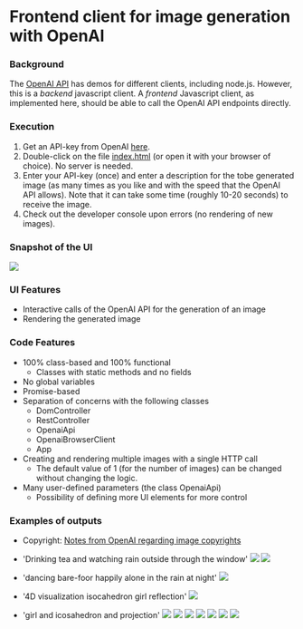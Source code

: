# Frontend client for image generation with OpenAI 

### Background
The [OpenAI API](https://platform.openai.com/docs/api-reference/making-requests) has demos for different clients, including node.js. However, this is a <i>backend</i> javascript client.
A <i>frontend</i> Javascript client, as implemented here, should be able to call the OpenAI API endpoints directly.

### Execution
1. Get an API-key from OpenAI [here](https://platform.openai.com/api-keys).
2. Double-click on the file [index.html](./openai-client.html) (or open it with your browser of choice). No server is needed.
3. Enter your API-key (once) and enter a description for the tobe generated image (as many times as you like and with the speed that the OpenAI API allows). Note that it can take some time (roughly 10-20 seconds) to receive the image.
4. Check out the developer console upon errors (no rendering of new images).

### Snapshot of the UI
  ![](./assets/UI.png)

### UI Features
- Interactive calls of the OpenAI API for the generation of an image
- Rendering the generated image

### Code Features
- 100% class-based and 100% functional
  - Classes with static methods and no fields
- No global variables
- Promise-based
- Separation of concerns with the following classes
  - DomController
  - RestController
  - OpenaiApi
  - OpenaiBrowserClient
  - App
- Creating and rendering multiple images with a single HTTP call
  - The default value of 1 (for the number of images) can be changed without changing the logic.
- Many user-defined parameters (the class OpenaiApi)
  - Possibility of defining more UI elements for more control

### Examples of outputs
- Copyright: [Notes from OpenAI regarding image copyrights](https://help.openai.com/en/articles/6425277-can-i-sell-images-i-create-with-dall-e)

- 'Drinking tea and watching rain outside through the window'
![](./assets/Drinking%20tea%20and%20watching%20rain%20outside%20through%20the%20window%20-%201.png)
![](./assets/Drinking%20tea%20and%20watching%20rain%20outside%20through%20the%20window%20-%202.png)

- 'dancing bare-foor happily alone in the rain at night'
![](./assets/dancing%20bare-foor%20happily%20alone%20in%20the%20rain%20at%20night%20-%201.png)

- '4D visualization isocahedron girl  reflection'
![](./assets/4D%20visualization%20isocahedron%20girl%20%20reflection.png)


- 'girl and icosahedron and projection'
![](./assets/girl%20and%20icosahedron%20and%20projection%20-%201.png)
![](./assets/girl%20and%20icosahedron%20and%20projection%20-%202.png)
![](./assets/girl%20and%20icosahedron%20and%20projection%20-%203.png)
![](./assets/girl%20and%20icosahedron%20and%20projection%20-%204.png)
![](./assets/girl%20and%20icosahedron%20and%20projection%20-%205.png)
![](./assets/girl%20and%20icosahedron%20and%20projection%20-%206.png)
![](./assets/girl%20and%20icosahedron%20and%20projection%20-%207.png)
